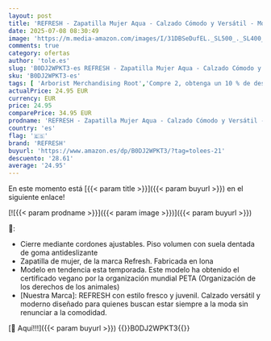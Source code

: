 ```yaml
---
layout: post
title: 'REFRESH - Zapatilla Mujer Aqua - Calzado Cómodo y Versátil - Moda Casual - Modelo 17247705  Talla 38 '
date: 2025-07-08 08:30:49
image: 'https://m.media-amazon.com/images/I/31DBSeDufEL._SL500_._SL400_.jpg'
comments: true
category: ofertas
author: 'tole.es'
slug: 'B0DJ2WPKT3-es REFRESH - Zapatilla Mujer Aqua - Calzado Cómodo y Versátil...'
sku: 'B0DJ2WPKT3-es'
tags: [ 'Arborist Merchandising Root','Compre 2, obtenga un 10 % de descuento','Compre 2, obtenga un 10 % de descuento_Shoes 1','Moda','Moda Mujer','Self Service','Special Features Stores','Zapatillas casual para mujer','Zapatillas deportivas y de moda para mujer','Zapatos para mujer','c8538d25-3af9-48d3-aeff-5f3ce5572a36_0','c8538d25-3af9-48d3-aeff-5f3ce5572a36_1701','refresh','zapatilla','🇪🇸', ]
actualPrice: 24.95 EUR
currency: EUR
price: 24.95
comparePrice: 34.95 EUR
prodname: 'REFRESH - Zapatilla Mujer Aqua - Calzado Cómodo y Versátil - Moda Casual - Modelo 17247705  Talla 38 '
country: 'es'
flag: '🇪🇸'
brand: 'REFRESH'
buyurl: 'https://www.amazon.es/dp/B0DJ2WPKT3/?tag=tolees-21'
descuento: '28.61'
average: '24.95'
---
```


En este momento está [{{< param title >}}]({{< param buyurl >}}) en el siguiente enlace!

[![{{< param prodname >}}]({{< param image >}})]({{< param buyurl >}})

🔎:

- Cierre mediante cordones ajustables. Piso volumen con suela dentada de goma antideslizante
- Zapatilla de mujer, de la marca Refresh. Fabricada en lona
- Modelo en tendencia esta temporada. Este modelo ha obtenido el certificado vegano por la organización mundial PETA (Organización de los derechos de los animales)
- [Nuestra Marca]: REFRESH con estilo fresco y juvenil. Calzado versátil y moderno diseñado para quienes buscan estar siempre a la moda sin renunciar a la comodidad.

[🛒 Aquí!!!]({{< param buyurl >}})
{{<world>}}B0DJ2WPKT3{{</world>}}
